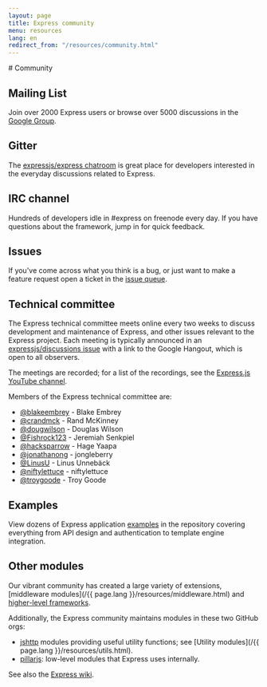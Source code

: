 ```yaml
---
layout: page
title: Express community
menu: resources
lang: en
redirect_from: "/resources/community.html"
---
```

<div id="page-doc" markdown="1">
# Community

## Mailing List

Join over 2000 Express users or browse over 5000
discussions in the [Google Group](https://groups.google.com/group/express-js).

## Gitter

The [expressjs/express chatroom](https://gitter.im/expressjs/express) is great place
for developers interested in the everyday discussions related to Express.

## IRC channel

Hundreds of developers idle in #express on freenode every day.
If you have questions about the framework, jump in for quick
feedback.

## Issues

If you've come across what you think is a bug, or just want to make
a feature request open a ticket in the [issue queue](https://github.com/expressjs/express/issues).

## Technical committee

The Express technical committee meets online every two weeks to discuss development and maintenance of Express, and other issues relevant to the Express project.
Each meeting is typically announced in an [expressjs/discussions issue](https://github.com/expressjs/discussions/issues) with a link to the Google Hangout, which is
open to all observers.

The meetings are recorded; for a list of the recordings, see the [Express.js YouTube channel](https://www.youtube.com/channel/UCYjxjAeH6TRik9Iwy5nXw7g).

Members of the Express technical committee are:

- [@blakeembrey](https://github.com/blakeembrey) - Blake Embrey
- [@crandmck](https://github.com/crandmck) - Rand McKinney
- [@dougwilson](https://github.com/dougwilson) - Douglas Wilson
- [@Fishrock123](https://github.com/Fishrock123) - Jeremiah Senkpiel
- [@hacksparrow](https://github.com/hacksparrow) - Hage Yaapa
- [@jonathanong](https://github.com/jonathanong) - jongleberry
- [@LinusU](https://github.com/LinusU) - Linus Unnebäck
- [@niftylettuce](https://github.com/niftylettuce) - niftylettuce
- [@troygoode](https://github.com/troygoode) - Troy Goode

## Examples

View dozens of Express application [examples](https://github.com/expressjs/express/tree/master/examples)
in the repository covering everything from API design and authentication to template engine integration.

## Other modules

Our vibrant community has created a large variety of extensions,
[middleware modules](/{{ page.lang }}/resources/middleware.html) and
[higher-level frameworks](frameworks.html).  

Additionally, the Express community maintains modules in these two GitHub orgs:

- [jshttp](https://jshttp.github.io/) modules providing useful utility functions; see [Utility modules](/{{ page.lang }}/resources/utils.html).
- [pillarjs](https://pillarjs.github.io/): low-level modules that Express uses internally.

See also the [Express wiki](https://github.com/expressjs/express/wiki).
</div>
